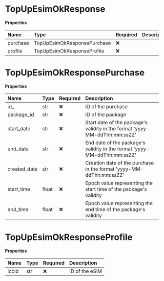 # TopUpEsimOkResponse

**Properties**

| Name     | Type                        | Required | Description |
| :------- | :-------------------------- | :------- | :---------- |
| purchase | TopUpEsimOkResponsePurchase | ❌       |             |
| profile  | TopUpEsimOkResponseProfile  | ❌       |             |

# TopUpEsimOkResponsePurchase

**Properties**

| Name         | Type  | Required | Description                                                                |
| :----------- | :---- | :------- | :------------------------------------------------------------------------- |
| id\_         | str   | ❌       | ID of the purchase                                                         |
| package_id   | str   | ❌       | ID of the package                                                          |
| start_date   | str   | ❌       | Start date of the package's validity in the format 'yyyy-MM-ddThh:mm:ssZZ' |
| end_date     | str   | ❌       | End date of the package's validity in the format 'yyyy-MM-ddThh:mm:ssZZ'   |
| created_date | str   | ❌       | Creation date of the purchase in the format 'yyyy-MM-ddThh:mm:ssZZ'        |
| start_time   | float | ❌       | Epoch value representing the start time of the package's validity          |
| end_time     | float | ❌       | Epoch value representing the end time of the package's validity            |

# TopUpEsimOkResponseProfile

**Properties**

| Name  | Type | Required | Description    |
| :---- | :--- | :------- | :------------- |
| iccid | str  | ❌       | ID of the eSIM |

<!-- This file was generated by liblab | https://liblab.com/ -->
